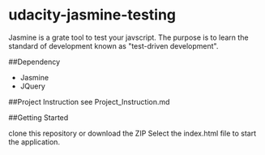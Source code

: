 # udacity-jasmine-testing
Jasmine is a grate tool to test your javscript. The purpose is to learn the standard of development known as "test-driven development".

##Dependency
- Jasmine
- JQuery

##Project Instruction
see Project_Instruction.md

##Getting Started

clone this repository or download the ZIP
Select the index.html file to start the application.

